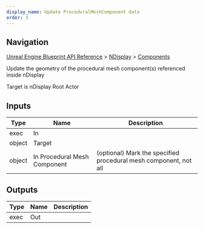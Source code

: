 ```yaml
---
display_name: Update ProceduralMeshComponent data
order: 3
---
```

## Navigation

[Unreal Engine Blueprint API Reference](https://dev.epicgames.com/documentation/en-us/unreal-engine/BlueprintAPI) > [NDisplay](https://dev.epicgames.com/documentation/en-us/unreal-engine/BlueprintAPI/NDisplay) > [Components](https://dev.epicgames.com/documentation/en-us/unreal-engine/BlueprintAPI/NDisplay/Components)

Update the geometry of the procedural mesh component(s) referenced inside nDisplay

Target is nDisplay Root Actor

## Inputs

| Type | Name | Description |
| --- | --- | --- |
| exec | In |  |
| object | Target |  |
| object | In Procedural Mesh Component | (optional) Mark the specified procedural mesh component, not all |

## Outputs

| Type | Name | Description |
| --- | --- | --- |
| exec | Out |  |

